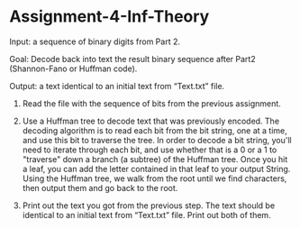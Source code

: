 # Assignment-4-Inf-Theory
Input: a sequence of binary digits from Part 2.

Goal: Decode back into text the result binary sequence after Part2 (Shannon-Fano or Huffman
code).

Output: a text identical to an initial text from “Text.txt” file.

1. Read the file with the sequence of bits from the previous assignment. 

2. Use a Huffman tree to decode text that was previously encoded. The
decoding algorithm is to read each bit from the bit string, one at a time, and use this bit to
traverse the tree. In order to decode a bit string, you'll need to iterate through each bit, and use
whether that is a 0 or a 1 to "traverse" down a branch (a subtree) of the 
Huffman tree. Once you hit a leaf, you can add the letter contained in that leaf to your output
String. Using the Huffman tree, we walk from the root until we find
characters, then output them and go back to the root.

3. Print out the text you got from the previous step. The text should be identical to an initial
text from “Text.txt” file. Print out both of them. 
